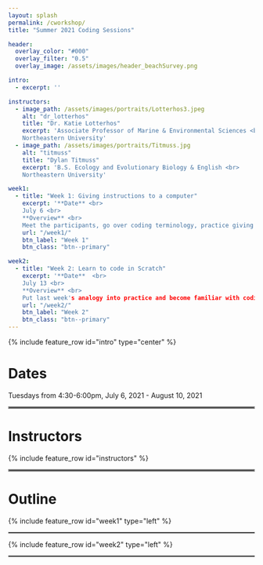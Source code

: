```yaml
---
layout: splash
permalink: /cworkshop/
title: "Summer 2021 Coding Sessions"

header:
  overlay_color: "#000"
  overlay_filter: "0.5"
  overlay_image: /assets/images/header_beachSurvey.png

intro: 
  - excerpt: ''

instructors:
  - image_path: /assets/images/portraits/Lotterhos3.jpeg
    alt: "dr_lotterhos"
    title: "Dr. Katie Lotterhos"
    excerpt: 'Associate Professor of Marine & Environmental Sciences <br>
    Northeastern University'
  - image_path: /assets/images/portraits/Titmuss.jpg
    alt: "titmuss"
    title: "Dylan Titmuss"
    excerpt: 'B.S. Ecology and Evolutionary Biology & English <br>
    Northeastern University'

week1:
  - title: "Week 1: Giving instructions to a computer"
    excerpt: '**Date** <br>
    July 6 <br>
    **Overview** <br>
    Meet the participants, go over coding terminology, practice giving explicit instructions, and try paired coding.'
    url: "/week1/"
    btn_label: "Week 1"
    btn_class: "btn--primary"

week2:
  - title: "Week 2: Learn to code in Scratch"
    excerpt: '**Date**  <br>
    July 13 <br>
    **Overview** <br>
    Put last week's analogy into practice and become familiar with coding basics by learning to code in Scratch.'
    url: "/week2/"
    btn_label: "Week 2"
    btn_class: "btn--primary"
---
```


{% include feature_row id="intro" type="center" %}

# Dates
Tuesdays from 4:30-6:00pm, July 6, 2021 - August 10, 2021

<hr style="border:2px solid gray">

# Instructors
{% include feature_row id="instructors" %}

<hr style="border:2px solid gray">

# Outline
{% include feature_row id="week1" type="left" %}

<hr style="border:1px solid gray">

{% include feature_row id="week2" type="left" %}

<hr style="border:1px solid gray">
